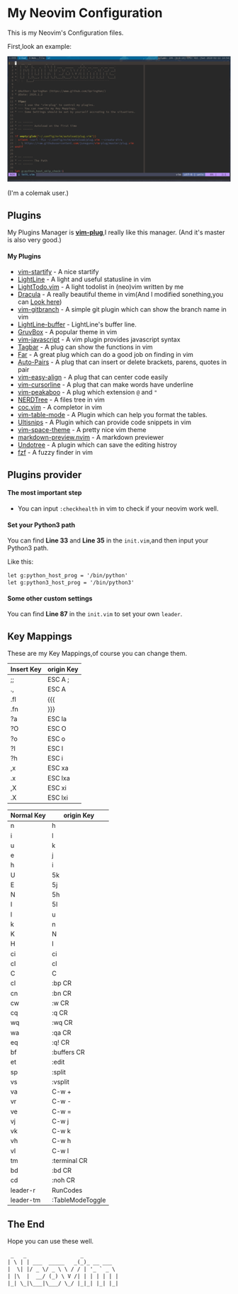 # My Neovim Configuration

This is my Neovim's Configuration files.

First,look an example:

![TheExample](./demo.png)

(I'm a colemak user.)

## Plugins

My Plugins Manager is **[vim-plug](https://github.com/junegunn/vim-plug)**,I really like this manager. (And it's master is also very good.)

#### My Plugins

- [vim-startify](https://github.com/mhinz/vim-startify) - A nice startify
- [LightLine](https://github.com/itchyny/lightline.vim) - A light and useful statusline in vim
- [LightTodo.vim](https://github.com/SpringHan/lightTodo.vim) - A light todolist in (neo)vim written by me
- [Dracula](https://github.com/dracula/vim) - A really beautiful theme in vim(And I modified sonething,you can [Look here](https://github.com/SpringHan/dracula))
- [vim-gitbranch](https://github.com/itchyny/vim-gitbranch) - A simple git plugin which can show the branch name in vim
- [LightLine-buffer](https://github.com/taohexxx/lightline-buffer) - LightLine's buffer line.
- [GruvBox](https://github.com/morhetz/gruvbox) - A popular theme in vim
- [vim-javascript](https://github.com/pangloss/vim-javascript) - A vim plugin provides javascript syntax
- [Tagbar](https://github.com/majutsushi/tagbar) - A plug can show the functions in vim
- [Far](https://github.com/brooth/far.vim) - A great plug which can do a good job on finding in vim
- [Auto-Pairs](https://github.com/jiangmiao/auto-pairs) - A plug that can insert or delete brackets, parens, quotes in pair
- [vim-easy-align](https://github.com/junegunn/vim-easy-align) - A plug that can center code easily
- [vim-cursorline](https://github.com/itchyny/vim-cursorword) - A plug that can make words have underline
- [vim-peakaboo](https://github.com/junegunn/vim-peekaboo) - A plug which extension `@` and `"`
- [NERDTree](https://github.com/scrooloose/nerdtree) - A files tree in vim
- [coc.vim](https://github.com/neoclide/coc.vim) - A completor in vim
- [vim-table-mode](https://github.com/dhruvasagar/vim-table-mode) - A Plugin which can help you format the tables.
- [Ultisnips](https://github.com/SirVer/ultisnips) - A Plugin which can provide code snippets in vim
- [vim-space-theme](https://github.com/liuchengxu/space-vim-theme) - A pretty nice vim theme
- [markdown-preview.nvim](https://github.com/iamcco/markdown-preview.nvim) - A markdown previewer
- [Undotree](https://github.com/mbbill/undotree) - A plugin which can save the editing histroy
- [fzf](https://github.com/junegunn/fzf) - A fuzzy finder in vim


## Plugins provider

#### The most important step

- You can input `:checkhealth` in vim to check if your neovim work well.

#### Set your Python3 path

You can find __Line 33__ and __Line 35__ in the `init.vim`,and then input your Python3 path.

Like this:
```vim
let g:python_host_prog = '/bin/python'
let g:python3_host_prog = '/bin/python3'
```

#### Some other custom settings

You can find __Line 87__ in the `init.vim` to set your own `leader`.


## Key Mappings

These are my Key Mappings,of course you can change them.

| Insert Key | origin Key |
|------------|------------|
| ;;         | ESC A ;    |
| .,         | ESC A      |
| .fl        | {{{        |
| .fn        | }}}        |
| ?a         | ESC la     |
| ?O         | ESC O      |
| ?o         | ESC o      |
| ?I         | ESC I      |
| ?h         | ESC i      |
| ,x         | ESC xa     |
| .x         | ESC lxa    |
| ,X         | ESC xi     |
| .X         | ESC lxi    |

| Normal Key | origin Key       |
|------------|------------------|
| n          | h                |
| i          | l                |
| u          | k                |
| e          | j                |
| h          | i                |
| U          | 5k               |
| E          | 5j               |
| N          | 5h               |
| I          | 5l               |
| l          | u                |
| k          | n                |
| K          | N                |
| H          | I                |
| ci         | ci               |
| cI         | cl               |
| C          | C                |
| cl         | :bp CR           |
| cn         | :bn CR           |
| cw         | :w CR            |
| cq         | :q CR            |
| wq         | :wq CR           |
| wa         | :qa CR           |
| eq         | :q! CR           |
| bf         | :buffers CR      |
| et         | :edit            |
| sp         | :split           |
| vs         | :vsplit          |
| va         | C-w +            |
| vr         | C-w -            |
| ve         | C-w =            |
| vj         | C-w j            |
| vk         | C-w k            |
| vh         | C-w h            |
| vl         | C-w l            |
| tm         | :terminal CR     |
| bd         | :bd CR           |
| cd         | :noh CR          |
| leader-r   | RunCodes         |
| leader-tm  | :TableModeToggle |


## The End

Hope you can use these well.

```vim
 _   _                 _           
| \ | | ___  _____   _(_)_ __ ___  
|  \| |/ _ \/ _ \ \ / / | '_ ` _ \ 
| |\  |  __/ (_) \ V /| | | | | | |
|_| \_|\___|\___/ \_/ |_|_| |_| |_|
```
